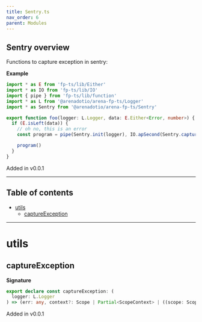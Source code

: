 ```yaml
---
title: Sentry.ts
nav_order: 6
parent: Modules
---
```


## Sentry overview

Functions to capture exception in sentry:

**Example**

```ts
import * as E from 'fp-ts/lib/Either'
import * as IO from 'fp-ts/lib/IO'
import { pipe } from 'fp-ts/lib/function'
import * as L from '@arenadotio/arena-fp-ts/Logger'
import * as Sentry from '@arenadotio/arena-fp-ts/Sentry'

export function foo(logger: L.Logger, data: E.Either<Error, number>) {
  if (E.isLeft(data)) {
    // oh no, this is an error
    const program = pipe(Sentry.init(logger), IO.apSecond(Sentry.captureException(logger)(data.left)))

    program()
  }
}
```

Added in v0.0.1

---

<h2 class="text-delta">Table of contents</h2>

- [utils](#utils)
  - [captureException](#captureexception)

---

# utils

## captureException

**Signature**

```ts
export declare const captureException: (
  logger: L.Logger
) => (err: any, context?: Scope | Partial<ScopeContext> | ((scope: Scope) => Scope) | undefined) => IO.IO<void>
```

Added in v0.0.1
